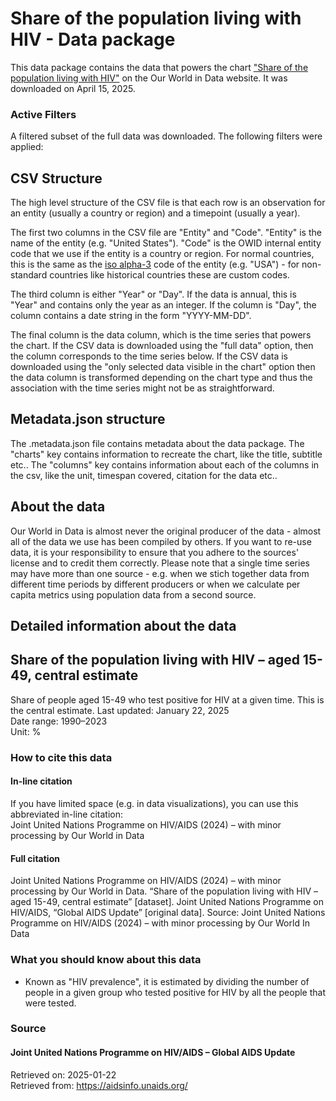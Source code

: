 # Share of the population living with HIV - Data package

This data package contains the data that powers the chart ["Share of the population living with HIV"](https://ourworldindata.org/grapher/share-of-the-population-infected-with-hiv?v=1&csvType=full&useColumnShortNames=false) on the Our World in Data website. It was downloaded on April 15, 2025.

### Active Filters

A filtered subset of the full data was downloaded. The following filters were applied:

## CSV Structure

The high level structure of the CSV file is that each row is an observation for an entity (usually a country or region) and a timepoint (usually a year).

The first two columns in the CSV file are "Entity" and "Code". "Entity" is the name of the entity (e.g. "United States"). "Code" is the OWID internal entity code that we use if the entity is a country or region. For normal countries, this is the same as the [iso alpha-3](https://en.wikipedia.org/wiki/ISO_3166-1_alpha-3) code of the entity (e.g. "USA") - for non-standard countries like historical countries these are custom codes.

The third column is either "Year" or "Day". If the data is annual, this is "Year" and contains only the year as an integer. If the column is "Day", the column contains a date string in the form "YYYY-MM-DD".

The final column is the data column, which is the time series that powers the chart. If the CSV data is downloaded using the "full data" option, then the column corresponds to the time series below. If the CSV data is downloaded using the "only selected data visible in the chart" option then the data column is transformed depending on the chart type and thus the association with the time series might not be as straightforward.

## Metadata.json structure

The .metadata.json file contains metadata about the data package. The "charts" key contains information to recreate the chart, like the title, subtitle etc.. The "columns" key contains information about each of the columns in the csv, like the unit, timespan covered, citation for the data etc..

## About the data

Our World in Data is almost never the original producer of the data - almost all of the data we use has been compiled by others. If you want to re-use data, it is your responsibility to ensure that you adhere to the sources' license and to credit them correctly. Please note that a single time series may have more than one source - e.g. when we stich together data from different time periods by different producers or when we calculate per capita metrics using population data from a second source.

## Detailed information about the data


## Share of the population living with HIV – aged 15-49, central estimate
Share of people aged 15-49 who test positive for HIV at a given time. This is the central estimate.
Last updated: January 22, 2025  
Date range: 1990–2023  
Unit: %  


### How to cite this data

#### In-line citation
If you have limited space (e.g. in data visualizations), you can use this abbreviated in-line citation:  
Joint United Nations Programme on HIV/AIDS (2024) – with minor processing by Our World in Data

#### Full citation
Joint United Nations Programme on HIV/AIDS (2024) – with minor processing by Our World in Data. “Share of the population living with HIV – aged 15-49, central estimate” [dataset]. Joint United Nations Programme on HIV/AIDS, “Global AIDS Update” [original data].
Source: Joint United Nations Programme on HIV/AIDS (2024) – with minor processing by Our World In Data

### What you should know about this data
* Known as "HIV prevalence", it is estimated by dividing the number of people in a given group who tested positive for HIV by all the people that were tested.

### Source

#### Joint United Nations Programme on HIV/AIDS – Global AIDS Update
Retrieved on: 2025-01-22  
Retrieved from: https://aidsinfo.unaids.org/  


    